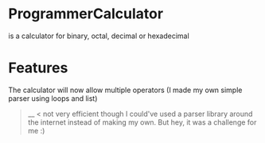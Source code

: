 # ProgrammerCalculator
is a calculator for binary, octal, decimal or hexadecimal

# Features
The calculator will now allow multiple operators (I made my own simple parser using loops and list)

> __ < not very efficient though I could've used a parser library around the internet instead of making my own. But hey, it was a challenge for me :)
